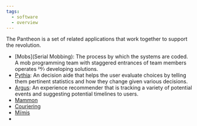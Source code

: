 ```yaml
---
tags:
  - software
  - overview
---
```

The Pantheon is a set of related applications that work together to support the revolution.

* [Mobs](Serial Mobbing): The process by which the systems are coded. A mob programming team with staggered entrances of team members operates 24⁄7 developing solutions.
* [Pythia](Pythia.md): An decision aide that helps the user evaluate choices by telling them pertinent statistics and how they change given various decisions.
* [Argus](Argus.md): An experience recommender that is tracking a variety of potential events and suggesting potential timelines to users.
* [Mammon](Mammon.md)
* [Couriering](Constant%20Couriering)
* [Mïmis](Mïmis)
* 